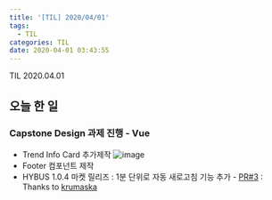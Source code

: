 ```yaml
---
title: '[TIL] 2020/04/01'
tags:
  - TIL
categories: TIL
date: 2020-04-01 03:43:55
---
```

TIL 2020.04.01
<!-- excerpt -->
## 오늘 한 일
### Capstone Design 과제 진행 - Vue
* Trend Info Card 추가제작
![image](https://user-images.githubusercontent.com/29659112/78174570-6e232400-7494-11ea-8569-5a5f7d4797e0.png)
* Footer 컴포넌트 제작
* HYBUS 1.0.4 마켓 릴리즈 : 1분 단위로 자동 새로고침 기능 추가 - [PR#3](https://github.com/CXZ7720/ERICA_shuttle-flutter/pull/3) : Thanks to [krumaska](https://github.com/krumaska)